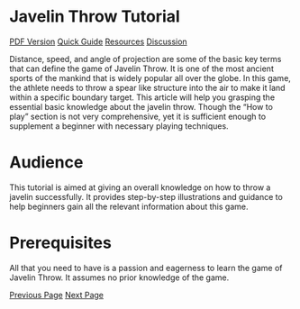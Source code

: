 # Javelin Throw Tutorial
[PDF Version](../javelin_throw/javelin_throw_pdf_version.md)
[Quick Guide](../javelin_throw/javelin_throw_quick_guide.md)
[Resources](../javelin_throw/javelin_throw_useful_resources.md)
[Discussion](../javelin_throw/javelin_throw_discussion.md)

Distance, speed, and angle of projection are some of the basic key terms that can define the game of Javelin Throw. It is one of the most ancient sports of the mankind that is widely popular all over the globe. In this game, the athlete needs to throw a spear like structure into the air to make it land within a specific boundary target. This article will help you grasping the essential basic knowledge about the javelin throw. Though the “How to play” section is not very comprehensive, yet it is sufficient enough to supplement a beginner with necessary playing techniques.

# Audience
This tutorial is aimed at giving an overall knowledge on how to throw a javelin successfully. It provides step-by-step illustrations and guidance to help beginners gain all the relevant information about this game.

# Prerequisites
All that you need to have is a passion and eagerness to learn the game of Javelin Throw. It assumes no prior knowledge of the game.


[Previous Page](../javelin_throw/index.md) [Next Page](../javelin_throw/javelin_throw_overview.md) 

